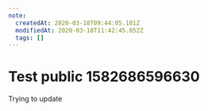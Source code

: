 ```yaml
---
note:
  createdAt: 2020-03-18T09:44:05.101Z
  modifiedAt: 2020-03-18T11:42:45.852Z
  tags: []
---
```

# Test public 1582686596630
Trying to update
